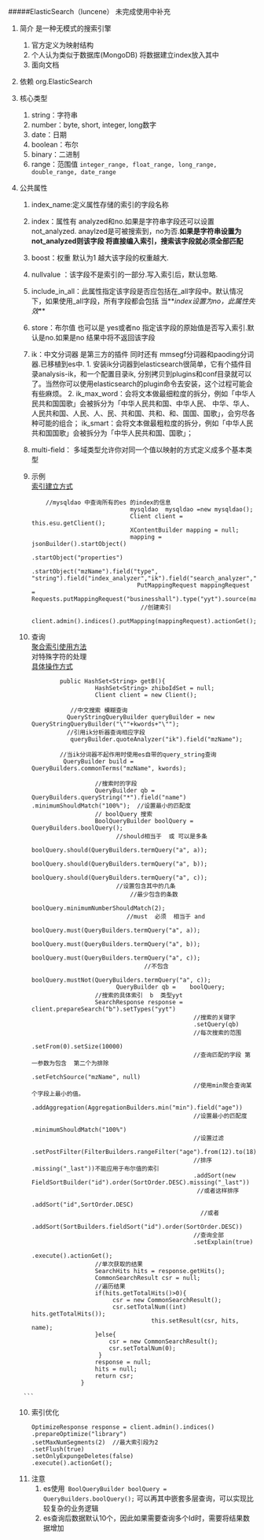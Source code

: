 #####ElasticSearch（luncene）  未完成使用中补充

1. 简介
    是一种无模式的搜索引擎 
    1. 官方定义为映射结构
    2. 个人认为类似于数据库(MongoDB) 将数据建立index放入其中 
    3. 面向文档
    
2. 依赖  org.ElasticSearch

3.  核心类型
    1.  string：字符串 
    2.  number：byte, short, integer, long数字
    3.  date：日期
    4.  boolean：布尔
    5.  binary：二进制
    6.  range：范围值 `integer_range, float_range, long_range, double_range, date_range`
    
4.  公共属性
     1.  index_name:定义属性存储的索引的字段名称
     2.  index：属性有 analyzed和no.如果是字符串字段还可以设置not_analyzed.
          anaylzed是可被搜索到，no为否.**如果是字符串设置为 not_analyzed则该字段
          将直接编入索引，搜索该字段就必须全部匹配**
     3.  boost：权重 默认为1 越大该字段的权重越大.
     4.  nullvalue ：该字段不是索引的一部分.写入索引后，默认忽略.
     5.  include_in_all：此属性指定该字段是否应包括在_all字段中。默认情况下，如果使用_all字段，所有字段都会包括
            当**_index设置为no，此属性失效_**
     6.  store：布尔值 也可以是 yes或者no 指定该字段的原始值是否写入索引.默认是no.如果是no 结果中将不返回该字段
     7.  ik：中文分词器  是第三方的插件 同时还有 mmsegf分词器和paoding分词器.已移植到es中.
                1.  安装ik分词器到elasticsearch很简单，它有个插件目录analysis-ik，和一个配置目录ik, 
                分别拷贝到plugins和conf目录就可以了。当然你可以使用elasticsearch的plugin命令去安装，这个过程可能会有些麻烦。
                2.  ik_max_word：会将文本做最细粒度的拆分，例如「中华人民共和国国歌」会被拆分为「中华人民共和国、中华人民、
                中华、华人、人民共和国、人民、人、民、共和国、共和、和、国国、国歌」，会穷尽各种可能的组合； 
                    ik_smart：会将文本做最粗粒度的拆分，例如「中华人民共和国国歌」会被拆分为「中华人民共和国、国歌」；
     8.   multi-field： 多域类型允许你对同一个值以映射的方式定义成多个基本类型  
     8.   示例 <br>
            [索引建立方式](https://blog.csdn.net/napoay/article/details/51707023)
            ```
                //mysqldao 中查询所有的es 的index的信息
                                        mysqldao  mysqldao =new mysqldao();
                                        Client client = this.esu.getClient();
                                        XContentBuilder mapping = null;
                                        mapping = jsonBuilder().startObject()
                    			        		  .startObject("properties")
                    			        		           .startObject("mzName").field("type", "string").field("index_analyzer","ik").field("search_analyzer","ik_smart").field("store",true).endObject()
                                          PutMappingRequest mappingRequest = Requests.putMappingRequest("businesshall").type("yyt").source(mapping);
                     		               //创建索引
                                           client.admin().indices().putMapping(mappingRequest).actionGet();    
           ```
                      
     9.   查询   
            [聚合索引使用方法](https://elasticsearch.cn/article/102) <br>
            对特殊字符的处理 <br>
            [具体操作方式](https://blog.csdn.net/dlm_bk/article/details/79758413)           
          ```aidl
                  public HashSet<String> getB(){
                       		HashSet<String> zhiboIdSet = null;
                       		Client client = new Client();
             		
   		             //中文搜索 模糊查询
             		QueryStringQueryBuilder queryBuilder = new QueryStringQueryBuilder("\""+kwords+"\"");
             		//引用ik分析器查询相应字段
   		             queryBuilder.quoteAnalyzer("ik").field("mzName");
        
                  //当ik分词器不起作用时使用es自带的query_string查询
                   QueryBuilder build = QueryBuilders.commonTerms("mzName", kwords);
   		
                       		//搜索时的字段
                       		QueryBuilder qb = QueryBuilders.queryString("*").field("name") .minimumShouldMatch("100%");  //设置最小的匹配度
                            // boolQuery 搜索
                            BoolQueryBuilder boolQuery = QueryBuilders.boolQuery();  
                                  //should相当于  或 可以是多条
                                      boolQuery.should(QueryBuilders.termQuery("a", a));                                                                   								   
                                      boolQuery.should(QueryBuilders.termQuery("a", b));                                                                   								   
                                      boolQuery.should(QueryBuilders.termQuery("a", c));                                                                   								   
                                  //设置包含其中的几条
                                      //最少包含的条数
                                       boolQuery.minimumNumberShouldMatch(2);
                                     //must  必须  相当于 and
                                          boolQuery.must(QueryBuilders.termQuery("a", a));
                                          boolQuery.must(QueryBuilders.termQuery("a", b));
                                          boolQuery.must(QueryBuilders.termQuery("a", c));
                                          //不包含
                                          boolQuery.mustNot(QueryBuilders.termQuery("a", c));
                                  QueryBuilder qb =    boolQuery;     
                       		//搜索的具体索引  b  类型yyt
                       		SearchResponse response = client.prepareSearch("b").setTypes("yyt")
                       		                            //搜索的关键字
                       									.setQuery(qb)
                       									//每次搜索的范围
                       									.setFrom(0).setSize(10000)
                       									//查询匹配的字段 第一参数为包含  第二个为排除
                       								    .setFetchSource("mzName", null)
             								            //使用min聚合查询某个字段上最小的值。
             								            .addAggregation(AggregationBuilders.min("min").field("age"))
                       								    //设置最小的匹配度
                       								    .minimumShouldMatch("100%")
                       								    //设置过滤
                       								    .setPostFilter(FilterBuilders.rangeFilter("age").from(12).to(18))
             								            //排序   .missing("_last"))不能应用于布尔值的索引
   								                        .addSort(new FieldSortBuilder("id").order(SortOrder.DESC).missing("_last"))
	                                                     //或者这样排序
	                                                    .addSort("id",SortOrder.DESC)
                                                          //或者
                                                        .addSort(SortBuilders.fieldSort("id").order(SortOrder.DESC))    
                       								    //查询全部
                       								    .setExplain(true)
                       								    .execute().actionGet(); 
                       		//单次获取的结果
                       		SearchHits hits = response.getHits(); 
             		        CommonSearchResult csr = null;
                       		//遍历结果
                       		if(hits.getTotalHits()>0){
             		             csr = new CommonSearchResult();
                       			 csr.setTotalNum((int) hits.getTotalHits());
                                            this.setResult(csr, hits, name);
                       		}else{
             		            csr = new CommonSearchResult();
                                csr.setTotalNum(0);
             		         }
                       		response = null;
                       		hits = null;
                       		return csr;
                       	}

         ```
     10.   索引优化
            ```aidl
            OptimizeResponse response = client.admin().indices()
            .prepareOptimize("library")
            .setMaxNumSegments(2)  //最大索引段为2
            .setFlush(true)
            .setOnlyExpungeDeletes(false)
            .execute().actionGet();

            ```
     11.  注意<br>
          1. es使用` BoolQueryBuilder boolQuery = QueryBuilders.boolQuery();` 可以再其中嵌套多层查询，可以实现比较复杂的业务逻辑
          2. es查询后数据默认10个，因此如果需要查询多个Id时，需要将结果数据增加
        
         